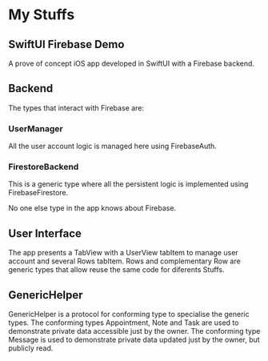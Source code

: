 # My Stuffs
## SwiftUI Firebase Demo

A prove of concept iOS app developed in SwiftUI with a Firebase backend.

## Backend
The types that interact with Firebase are:

### UserManager
All the user account logic is managed here using FirebaseAuth.

### FirestoreBackend
This is a generic type where all the persistent logic is implemented using FirebaseFirestore.

No one else type in the app knows about Firebase.

## User Interface
The app presents a TabView with a UserView tabItem to manage user account  and several Rows tabItem. Rows and complementary Row are generic types that allow reuse the same code for diferents Stuffs.

## GenericHelper
GenericHelper is a protocol for conforming type to specialise the generic types. 
The conforming types Appointment, Note and Task are used to demonstrate private data accessible just by the owner.
The conforming type Message is used to demonstrate private data updated just by the owner, but publicly read.
